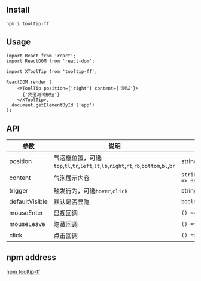 ## Install

```
npm i tooltip-ff
```

## Usage

```
import React from 'react';
import ReactDOM from 'react-dom';

import XToolTip from 'tooltip-ff';

ReactDOM.render (
    <XToolTip position={'right'} content={'测试'}>
      {'我是测试按钮'}
    </XToolTip>,
  document.getElementById ('app')
);

```

## API

| 参数     | 说明                                                                                  | 类型                               | 默认    |
| -------- | ------------------------------------------------------------------------------------- | ---------------------------------- | ------- |
| position | 气泡框位置，可选`top`,`tl`,`tr`,`left`,`lt`,`lb`,`right`,`rt`,`rb`,`bottom`,`bl`,`br` | string                             | `right` |
| content  | 气泡展示内容                                                                          | `string/ReactNode/() => ReactNode` | 无      |
| trigger  | 触发行为，可选`hover`,`click`                                                                         | string | `hover`      |
| defaultVisible  | 默认是否显隐                                                                         | `boolean` | false  |
| mouseEnter  | 显视回调                                                                          | `() => void` | 无  |
| mouseLeave  | 隐藏回调                                                                          | `() => void` | 无  |
| click  | 点击回调                                                                          | `() => void` | 无  |

## npm address

[npm tooltip-ff](https://www.npmjs.com/package/tooltip-ff)
